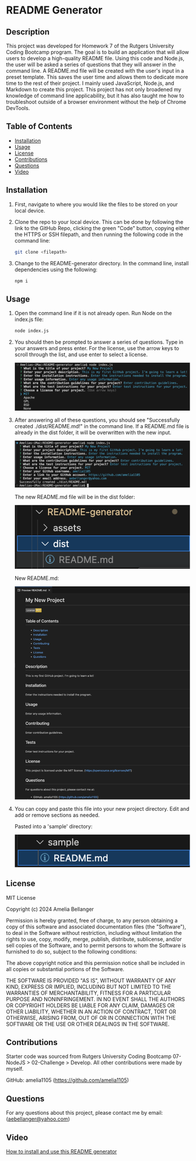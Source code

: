 # README Generator

## Description

This project was developed for Homework 7 of the Rutgers University Coding Bootcamp program. The goal is to build an application that will allow users to develop a high-quality README file. Using this code and Node.js, the user will be asked a series of questions that they will answer in the command line. A README.md file will be created with the user's input in a preset template. This saves the user time and allows them to dedicate more time to the rest of their project. I mainly used JavaScript, Node.js, and Markdown to create this project. This project has not only broadened my knowledge of command line applicability, but it has also taught me how to troubleshoot outside of a browser environment without the help of Chrome DevTools.

## Table of Contents

- [Installation](#installation)
- [Usage](#usage)
- [License](#license)
- [Contributions](#contributions)
- [Questions](#questions)
- [Video](#video)

## Installation

1. First, navigate to where you would like the files to be stored on your local device.

2. Clone the repo to your local device. This can be done by following the link to the GitHub Repo, clicking the green "Code" button, copying either the HTTPS or SSH filepath, and then running the following code in the command line:

    ```sh
    git clone <filepath>
    ```

3. Change to the README-generator directory. In the command line, install dependencies using the following:

    ```sh
    npm i
    ```

## Usage

1. Open the command line if it is not already open. Run Node on the index.js file:

    ```sh
    node index.js
    ```

2. You should then be prompted to answer a series of questions. Type in your answers and press enter. For the license, use the arrow keys to scroll through the list, and use enter to select a license.

    ![screenshot of terminal demonstrating which licenses are available](./assets/license-choice.png)

3. After answering all of these questions, you should see "Successfully created ./dist/README.md!" in the command line. If a README.md file is already in the dist folder, it will be overwritten with the new input.

    ![screenshot of terminal showing that information was entered successfully](./assets/success.png)

    The new README.md file will be in the dist folder: 
    
    ![screenshot of README.md file](./assets/dist-folder.png)

    New README.md:

    ![screenshot of README.md file](./assets/new-readme.png)

4. You can copy and paste this file into your new project directory. Edit and add or remove sections as needed.

    Pasted into a 'sample' directory:
    
    ![screenshot showing newly created README-new.md used in a sample repo](./assets/paste-sample.png)

## License

MIT License

Copyright (c) 2024 Amelia Bellanger

Permission is hereby granted, free of charge, to any person obtaining a copy
of this software and associated documentation files (the "Software"), to deal
in the Software without restriction, including without limitation the rights
to use, copy, modify, merge, publish, distribute, sublicense, and/or sell
copies of the Software, and to permit persons to whom the Software is
furnished to do so, subject to the following conditions:

The above copyright notice and this permission notice shall be included in all
copies or substantial portions of the Software.

THE SOFTWARE IS PROVIDED "AS IS", WITHOUT WARRANTY OF ANY KIND, EXPRESS OR
IMPLIED, INCLUDING BUT NOT LIMITED TO THE WARRANTIES OF MERCHANTABILITY,
FITNESS FOR A PARTICULAR PURPOSE AND NONINFRINGEMENT. IN NO EVENT SHALL THE
AUTHORS OR COPYRIGHT HOLDERS BE LIABLE FOR ANY CLAIM, DAMAGES OR OTHER
LIABILITY, WHETHER IN AN ACTION OF CONTRACT, TORT OR OTHERWISE, ARISING FROM,
OUT OF OR IN CONNECTION WITH THE SOFTWARE OR THE USE OR OTHER DEALINGS IN THE
SOFTWARE.

## Contributions

Starter code was sourced from Rutgers University Coding Bootcamp 07-NodeJS > 02-Challenge > Develop. All other contributions were made by myself. 

GitHub: amelia1105 (https://github.com/amelia1105)

## Questions

For any questions about this project, please contact me by email: (aebellanger@yahoo.com)

## Video
[How to install and use this README generator](https://drive.google.com/file/d/1fED_CVNOWpmyIc5xAyK5n9ttkJ9pqEFi/view?usp=drive_link)